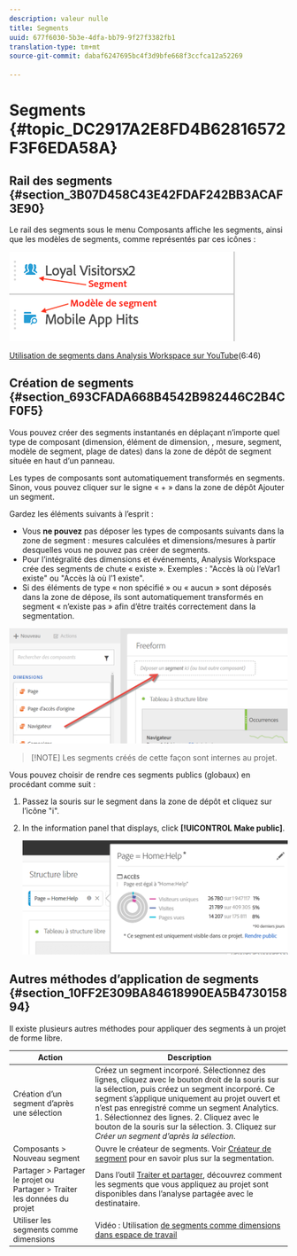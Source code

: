 ```yaml
---
description: valeur nulle
title: Segments
uuid: 677f6030-5b3e-4dfa-bb79-9f27f3382fb1
translation-type: tm+mt
source-git-commit: dabaf6247695bc4f3d9bfe668f3ccfca12a52269

---
```



# Segments {#topic_DC2917A2E8FD4B62816572F3F6EDA58A}

## Rail des segments {#section_3B07D458C43E42FDAF242BB3ACAF3E90}

Le rail des segments sous le menu Composants affiche les segments, ainsi que les modèles de segments, comme représentés par ces icônes :

![](assets/segment_icons.png)

[Utilisation de segments dans Analysis Workspace sur YouTube](https://www.youtube.com/watch?v=QlUCdQDnni4)(6:46)

## Création de segments {#section_693CFADA668B4542B982446C2B4CF0F5}

Vous pouvez créer des segments instantanés en déplaçant n’importe quel type de composant (dimension, élément de dimension, , mesure, segment, modèle de segment, plage de dates) dans la zone de dépôt de segment située en haut d’un panneau.

Les types de composants sont automatiquement transformés en segments. Sinon, vous pouvez cliquer sur le signe « + » dans la zone de dépôt Ajouter un segment.

Gardez les éléments suivants à l’esprit :

* Vous **ne pouvez** pas déposer les types de composants suivants dans la zone de segment : mesures calculées et dimensions/mesures à partir desquelles vous ne pouvez pas créer de segments.
* Pour l’intégralité des dimensions et événements, Analysis Workspace crée des segments de chute « existe ». Exemples : &quot;Accès là où l’eVar1 existe&quot; ou &quot;Accès là où l’1 existe&quot;.
* Si des éléments de type « non spécifié » ou « aucun » sont déposés dans la zone de dépose, ils sont automatiquement transformés en segment « n’existe pas » afin d’être traités correctement dans la segmentation.

![](assets/segment-dropzone.png)

>[!NOTE] Les segments créés de cette façon sont internes au projet.

Vous pouvez choisir de rendre ces segments publics (globaux) en procédant comme suit :

1. Passez la souris sur le segment dans la zone de dépôt et cliquez sur l’icône &quot;i&quot;.
1. In the information panel that displays, click **[!UICONTROL Make public]**.

   ![](assets/segment-info.png)

## Autres méthodes d’application de segments {#section_10FF2E309BA84618990EA5B473015894}

Il existe plusieurs autres méthodes pour appliquer des segments à un projet de forme libre.

| Action | Description |
|--- |--- |
| Création d’un segment d’après une sélection | Créez un segment incorporé. Sélectionnez des lignes, cliquez avec le bouton droit de la souris sur la sélection, puis créez un segment incorporé. Ce segment s’applique uniquement au projet ouvert et n’est pas enregistré comme un segment Analytics. 1. Sélectionnez des lignes.  2. Cliquez avec le bouton de la souris sur la sélection.  3. Cliquez sur *Créer un segment d’après la sélection*. |
| Composants > Nouveau segment | Ouvre le créateur de segments. Voir [Créateur de segment](https://docs.adobe.com/content/help/fr-FR/analytics/components/segmentation/segmentation-workflow/seg-build.html) pour en savoir plus sur la segmentation. |
| Partager > Partager le projet ou Partager > Traiter les données du projet | Dans l’outil [Traiter et partager](https://docs.adobe.com/content/help/fr-FR/analytics/analyze/analysis-workspace/curate-share/curate.html#concept_4A9726927E7C44AFA260E2BB2721AFC6), découvrez comment les segments que vous appliquez au projet sont disponibles dans l’analyse partagée avec le destinataire. |
| Utiliser les segments comme dimensions | Vidéo : Utilisation [de segments comme dimensions dans  espace de travail](https://www.youtube.com/watch?v=WmSdReKTWto&amp;list=PL2tCx83mn7GuNnQdYGOtlyCu0V5mEZ8sS&amp;index=39) |
